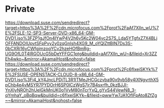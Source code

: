 # Private
https://download.suse.com/sendredirect?target=https%3A%2F%2Fcdn.microfocus.com%2Fprot%2FaAf7XlIn_wU%7E%2FSLE-12-SP3-Server-DVD-x86_64-GM-DVD1.iso%3FZP1gJfOn4IYwP4V2h6v5Kc2W04vc2S7S_Lda5YTgfxZ7X4BLjOFFANDOIUpvtSFpPvy2y0zqGnIsh4XG9_M_oYQIZttBIN7Ds3S-0bCXRi16yCWfgjmzoqYCv2hzeHOfBmRg-UG9OfL0T4IRGOUcG5bDeYFFGC1ptg&buildid=aAf7XlIn_wU~&fileid=Xr3ZZEh4wko~&mirror=AkamaiHost&nohost=false
https://download.suse.com/sendredirect?target=https%3A%2F%2Fcdn.microfocus.com%2Fprot%2Fc6fIxeiSKYk%7E%2FSUSE-OPENSTACK-CLOUD-8-x86_64-GM-DVD1.iso%3Fi4_kY4JncLPDjTL3R1ITMeJHCGczvba90x9vb58y4lXNgyrthX5pChb4e4vMSYR7PYDOrH6SP0lCzWgS7jr7B4sxrfh_0kzBJJI-YnXIyNROh2hUelGkMnUK0o1VvM80nTcrYxQ_gYvS44VewN8_3-qYmhaY_oBqBqw&buildid=c6fIxeiSKYk~&fileid=pwwYw7JA1OfIFpAto8ZfZg~~&mirror=AkamaiHost&nohost=false
